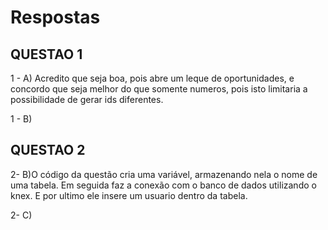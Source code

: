 # Respostas


## QUESTAO 1
<p>1 - A) Acredito que seja boa, pois abre um leque de oportunidades, e concordo que seja melhor do que somente numeros, pois isto limitaria a possibilidade de gerar ids diferentes. </p>
<p>1 - B) </p>

## QUESTAO 2
<P>2- B)O código da questão cria uma variável, armazenando nela o nome de uma tabela. Em seguida faz a conexão com o banco de dados utilizando o knex. E por ultimo ele insere um usuario dentro da tabela.</P>
<p>2- C)</p>